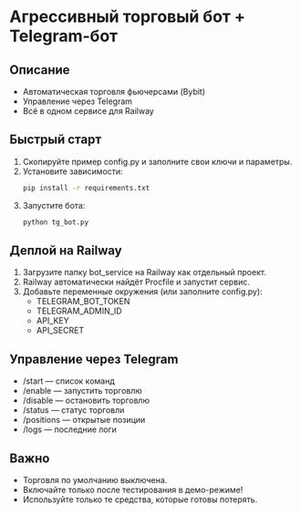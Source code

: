 # Агрессивный торговый бот + Telegram-бот

## Описание

- Автоматическая торговля фьючерсами (Bybit)
- Управление через Telegram
- Всё в одном сервисе для Railway

## Быстрый старт

1. Скопируйте пример config.py и заполните свои ключи и параметры.
2. Установите зависимости:
   ```bash
   pip install -r requirements.txt
   ```
3. Запустите бота:
   ```bash
   python tg_bot.py
   ```

## Деплой на Railway

1. Загрузите папку bot_service на Railway как отдельный проект.
2. Railway автоматически найдёт Procfile и запустит сервис.
3. Добавьте переменные окружения (или заполните config.py):
   - TELEGRAM_BOT_TOKEN
   - TELEGRAM_ADMIN_ID
   - API_KEY
   - API_SECRET

## Управление через Telegram

- /start — список команд
- /enable — запустить торговлю
- /disable — остановить торговлю
- /status — статус торговли
- /positions — открытые позиции
- /logs — последние логи

## Важно
- Торговля по умолчанию выключена.
- Включайте только после тестирования в демо-режиме!
- Используйте только те средства, которые готовы потерять. 